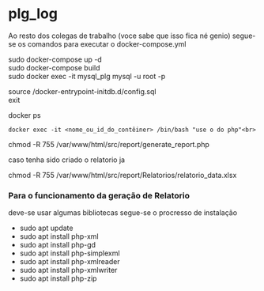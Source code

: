 # plg_log
Ao resto dos colegas de trabalho (voce sabe que isso fica né genio) segue-se os comandos para executar o docker-compose.yml

sudo docker-compose up -d <br>
sudo docker-compose build <br>
sudo docker exec -it mysql_plg mysql -u root -p <br>

source /docker-entrypoint-initdb.d/config.sql<br>
exit<br>

docker ps<br>

```
docker exec -it <nome_ou_id_do_contêiner> /bin/bash "use o do php"<br>
```

chmod -R 755 /var/www/html/src/report/generate_report.php<br>

caso tenha sido criado o relatorio ja<br>

chmod -R 755 /var/www/html/src/report/Relatorios/relatorio_data.xlsx<br>

<h3>Para o funcionamento da geração de Relatorio</h3>
deve-se usar algumas bibliotecas segue-se o procresso de instalação<br>
<ul>
  <li>sudo apt update</li>
  <li>sudo apt install php-xml</li>
  <li>sudo apt install php-gd</li>
  <li>sudo apt install php-simplexml</li>
  <li>sudo apt install php-xmlreader</li>
  <li>sudo apt install php-xmlwriter</li>
  <li>sudo apt install php-zip</li>
</ul>
